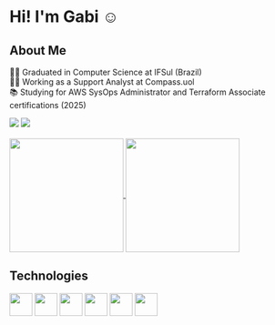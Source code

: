# Hi! I'm Gabi ☺️

## About Me
👩‍🎓 Graduated in Computer Science at IFSul (Brazil)\
👩‍💻 Working as a Support Analyst at Compass.uol\
📚 Studying for AWS SysOps Administrator and Terraform Associate certifications (2025)

<div>
  <a href="https://www.linkedin.com/in/gabrielle-brambilla/" target="_blank"><img loading="lazy" src="https://img.shields.io/badge/-LinkedIn-%230077B5?style=for-the-badge&logo=linkedin&logoColor=white"/></a>
  <a href="https://medium.com/@brambillagabrielle/" target="_blank"><img loading="lazy" src="https://img.shields.io/badge/-Medium-black?style=for-the-badge&logo=medium&logoColor=white"/></a>
</div>

<br>
<div>
  <a href="https://github.com/brambillagabrielle">
    <img height=200 align="center" src="https://github-readme-stats.vercel.app/api?username=brambillagabrielle&theme=tokyonight" />
  </a>
  <a href="https://github.com/brambillagabrielle">
    <img height=200 align="center" src="https://github-readme-stats.vercel.app/api/top-langs?username=brambillagabrielle&layout=compact&langs_count=8&card_width=320&theme=tokyonight" />
  </a>
</div>

## Technologies
<div>
  <img loading="lazy" src="https://cdn.jsdelivr.net/gh/devicons/devicon/icons/linux/linux-original.svg" width="40" height="40"/>
  <img loading="lazy" src="https://cdn.jsdelivr.net/gh/devicons/devicon/icons/java/java-original.svg" width="40" height="40"/>
  <img loading="lazy" src="https://cdn.jsdelivr.net/gh/devicons/devicon/icons/cplusplus/cplusplus-original.svg" width="40" height="40"/>
  <img loading="lazy" src="https://cdn.jsdelivr.net/gh/devicons/devicon/icons/python/python-original.svg" width="40" height="40"/>
  <img loading="lazy" src="https://cdn.jsdelivr.net/gh/devicons/devicon/icons/amazonwebservices/amazonwebservices-original-wordmark.svg" width="40" height="40"/>
  <img loading="lazy" src="https://cdn.jsdelivr.net/gh/devicons/devicon/icons/azure/azure-original.svg" width="40" height="40"/>
</div>
